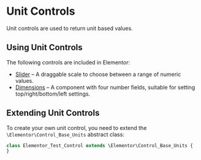 # Unit Controls

Unit controls are used to return unit based values.

## Using Unit Controls

The following controls are included in Elementor:

* [Slider](./classes/control-slider) – A draggable scale to choose between a range of numeric values.
* [Dimensions](./classes/control-dimensions) – A component with four number fields, suitable for setting top/right/bottom/left settings.

## Extending Unit Controls

To create your own unit control, you need to extend the `\Elementor\Control_Base_Units` abstract class:

```php {1}
class Elementor_Test_Control extends \Elementor\Control_Base_Units {
}
```
